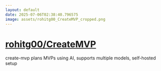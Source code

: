 ```yaml
---
layout: default
date: 2025-07-06T02:38:40.796575
image: assets/rohitg00_CreateMVP_cropped.png
---
```


# [rohitg00/CreateMVP](https://github.com/rohitg00/CreateMVP)

create-mvp plans MVPs using AI, supports multiple models, self-hosted setup
